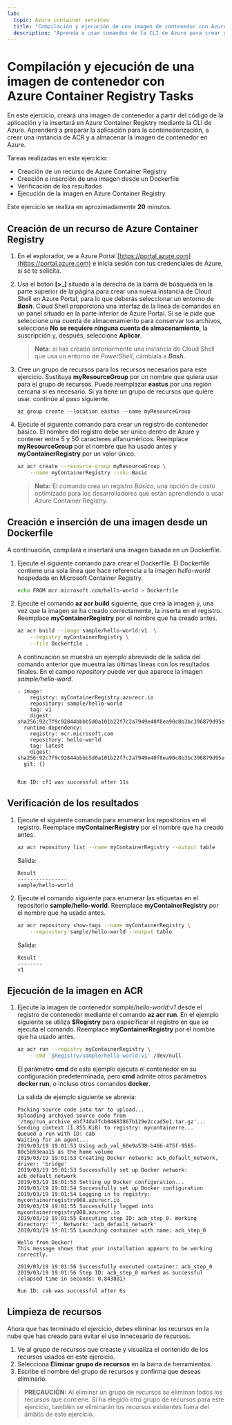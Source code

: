 ```yaml
---
lab:
  topic: Azure container services
  title: "Compilación y ejecución de una imagen de contenedor con Azure\_Container Registry Tasks"
  description: "Aprenda a usar comandos de la CLI de Azure para crear y ejecutar imágenes de contenedor con Azure\_Container Registry Tasks."
---
```


# Compilación y ejecución de una imagen de contenedor con Azure Container Registry Tasks

En este ejercicio, creará una imagen de contenedor a partir del código de la aplicación y la insertará en Azure Container Registry mediante la CLI de Azure. Aprenderá a preparar la aplicación para la contenedorización, a crear una instancia de ACR y a almacenar la imagen de contenedor en Azure.

Tareas realizadas en este ejercicio:

* Creación de un recurso de Azure Container Registry
* Creación e inserción de una imagen desde un Dockerfile
* Verificación de los resultados
* Ejecución de la imagen en Azure Container Registry

Este ejercicio se realiza en aproximadamente **20** minutos.

## Creación de un recurso de Azure Container Registry

1. En el explorador, ve a Azure Portal [https://portal.azure.com](https://portal.azure.com) e inicia sesión con tus credenciales de Azure, si se te solicita.

1. Usa el botón **[\>_]** situado a la derecha de la barra de búsqueda en la parte superior de la página para crear una nueva instancia de Cloud Shell en Azure Portal, para lo que deberás seleccionar un entorno de ***Bash***. Cloud Shell proporciona una interfaz de la línea de comandos en un panel situado en la parte inferior de Azure Portal. Si se le pide que seleccione una cuenta de almacenamiento para conservar los archivos, seleccione **No se requiere ninguna cuenta de almacenamiento**, la suscripción y, después, seleccione **Aplicar**.

    > **Nota**: si has creado anteriormente una instancia de Cloud Shell que usa un entorno de *PowerShell*, cámbiala a ***Bash***.

1. Cree un grupo de recursos para los recursos necesarios para este ejercicio. Sustituya **myResourceGroup** por un nombre que quiera usar para el grupo de recursos. Puede reemplazar **eastus** por una región cercana si es necesario. Si ya tiene un grupo de recursos que quiere usar. continúe al paso siguiente.

    ```
    az group create --location eastus --name myResourceGroup
    ```

1. Ejecute el siguiente comando para crear un registro de contenedor básico. El nombre del registro debe ser único dentro de Azure y contener entre 5 y 50 caracteres alfanuméricos. Reemplace **myResourceGroup** por el nombre que ha usado antes y **myContainerRegistry** por un valor único.

    ```bash
    az acr create --resource-group myResourceGroup \
        --name myContainerRegistry --sku Basic
    ```

    > **Nota:** El comando crea un registro *Básico*, una opción de costo optimizado para los desarrolladores que están aprendiendo a usar Azure Container Registry.

## Creación e inserción de una imagen desde un Dockerfile

A continuación, compilará e insertará una imagen basada en un Dockerfile.

1. Ejecute el siguiente comando para crear el Dockerfile. El Dockerfile contiene una sola línea que hace referencia a la imagen *hello-world* hospedada en Microsoft Container Registry.

    ```bash
    echo FROM mcr.microsoft.com/hello-world > Dockerfile
    ```

1. Ejecute el comando **az acr build** siguiente, que crea la imagen y, una vez que la imagen se ha creado correctamente, la inserta en el registro. Reemplace **myContainerRegistry** por el nombre que ha creado antes.

    ```bash
    az acr build --image sample/hello-world:v1  \
        --registry myContainerRegistry \
        --file Dockerfile .
    ```

    A continuación se muestra un ejemplo abreviado de la salida del comando anterior que muestra las últimas líneas con los resultados finales. En el campo *repository* puede ver que aparece la imagen *sample/hello-word*.

    ```
    - image:
        registry: myContainerRegistry.azurecr.io
        repository: sample/hello-world
        tag: v1
        digest: sha256:92c7f9c92844bbbb5d0a101b22f7c2a7949e40f8ea90c8b3bc396879d95e899a
      runtime-dependency:
        registry: mcr.microsoft.com
        repository: hello-world
        tag: latest
        digest: sha256:92c7f9c92844bbbb5d0a101b22f7c2a7949e40f8ea90c8b3bc396879d95e899a
      git: {}
    
    
    Run ID: cf1 was successful after 11s
    ```

## Verificación de los resultados

1. Ejecute el siguiente comando para enumerar los repositorios en el registro. Reemplace **myContainerRegistry** por el nombre que ha creado antes.

    ```bash
    az acr repository list --name myContainerRegistry --output table
    ```

    Salida:

    ```
    Result
    ----------------
    sample/hello-world
    ```

1. Ejecute el comando siguiente para enumerar las etiquetas en el repositorio **sample/hello-world**. Reemplace **myContainerRegistry** por el nombre que ha usado antes.

    ```bash
    az acr repository show-tags --name myContainerRegistry \
        --repository sample/hello-world --output table
    ```

    Salida:

    ```
    Result
    --------
    v1
    ```

## Ejecución de la imagen en ACR

1. Ejecute la imagen de contenedor *sample/hello-world:v1* desde el registro de contenedor mediante el comando **az acr run**. En el ejemplo siguiente se utiliza **$Registry** para especificar el registro en que se ejecuta el comando. Reemplace **myContainerRegistry** por el nombre que ha usado antes.

    ```bash
    az acr run --registry myContainerRegistry \
        --cmd '$Registry/sample/hello-world:v1' /dev/null
    ```

    El parámetro **cmd** de este ejemplo ejecuta el contenedor en su configuración predeterminada, pero **cmd** admite otros parámetros **docker run**, o incluso otros comandos **docker**. 

    La salida de ejemplo siguiente se abrevia:

    ```
    Packing source code into tar to upload...
    Uploading archived source code from '/tmp/run_archive_ebf74da7fcb04683867b129e2ccad5e1.tar.gz'...
    Sending context (1.855 KiB) to registry: mycontainerre...
    Queued a run with ID: cab
    Waiting for an agent...
    2019/03/19 19:01:53 Using acb_vol_60e9a538-b466-475f-9565-80c5b93eaa15 as the home volume
    2019/03/19 19:01:53 Creating Docker network: acb_default_network, driver: 'bridge'
    2019/03/19 19:01:53 Successfully set up Docker network: acb_default_network
    2019/03/19 19:01:53 Setting up Docker configuration...
    2019/03/19 19:01:54 Successfully set up Docker configuration
    2019/03/19 19:01:54 Logging in to registry: mycontainerregistry008.azurecr.io
    2019/03/19 19:01:55 Successfully logged into mycontainerregistry008.azurecr.io
    2019/03/19 19:01:55 Executing step ID: acb_step_0. Working directory: '', Network: 'acb_default_network'
    2019/03/19 19:01:55 Launching container with name: acb_step_0
    
    Hello from Docker!
    This message shows that your installation appears to be working correctly.
    
    2019/03/19 19:01:56 Successfully executed container: acb_step_0
    2019/03/19 19:01:56 Step ID: acb_step_0 marked as successful (elapsed time in seconds: 0.843801)
    
    Run ID: cab was successful after 6s
    ```

## Limpieza de recursos

Ahora que has terminado el ejercicio, debes eliminar los recursos en la nube que has creado para evitar el uso innecesario de recursos.

1. Ve al grupo de recursos que creaste y visualiza el contenido de los recursos usados en este ejercicio.
1. Selecciona **Eliminar grupo de recursos** en la barra de herramientas.
1. Escribe el nombre del grupo de recursos y confirma que deseas eliminarlo.

> **PRECAUCIÓN:** Al eliminar un grupo de recursos se eliminan todos los recursos que contiene. Si ha elegido otro grupo de recursos para este ejercicio, también se eliminarán los recursos existentes fuera del ámbito de este ejercicio.

